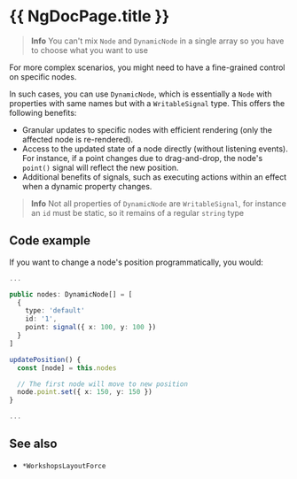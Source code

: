 # {{ NgDocPage.title }}

> **Info**
> You can't mix `Node` and `DynamicNode` in a single array so you have to choose what you want to use

For more complex scenarios, you might need to have a fine-grained control on specific nodes.

In such cases, you can use `DynamicNode`, which is essentially a `Node` with properties with same names but with a `WritableSignal` type. This offers the following benefits:

- Granular updates to specific nodes with efficient rendering (only the affected node is re-rendered).
- Access to the updated state of a node directly (without listening events). For instance, if a point changes due to drag-and-drop, the node's `point()` signal will reflect the new position.
- Additional benefits of signals, such as executing actions within an effect when a dynamic property changes.

> **Info**
> Not all properties of `DynamicNode` are `WritableSignal`, for instance an `id` must be static, so it remains of a regular `string` type

## Code example

If you want to change a node's position programmatically, you would:

```ts
...

public nodes: DynamicNode[] = [
  {
    type: 'default'
    id: '1',
    point: signal({ x: 100, y: 100 })
  }
]

updatePosition() {
  const [node] = this.nodes

  // The first node will move to new position
  node.point.set({ x: 150, y: 150 })
}

...

```

## See also

- `*WorkshopsLayoutForce`
